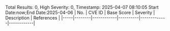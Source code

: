 Total Results: 0, High Severity: 0, Timestamp: 2025-04-07 08:10:05
Start Date:now;End Date:2025-04-06
| No. | CVE ID | Base Score | Severity | Description | References |
|-----|--------|------------|----------|-------------|------------|
